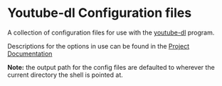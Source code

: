 # Youtube-dl Configuration files

A collection of configuration files for use with the [youtube-dl](https://rg3.github.io/youtube-dl/) program.

Descriptions for the options in use can be found in the [Project Documentation](https://github.com/rg3/youtube-dl/blob/master/README.md#configuration)

**Note:** the output path for the config files are defaulted to wherever the current directory the shell is pointed at.